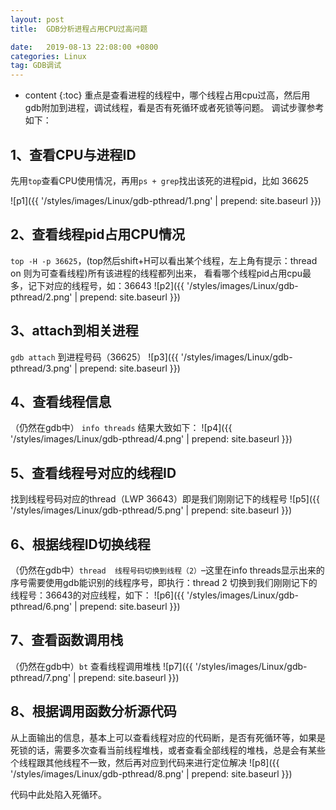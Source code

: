 ```yaml
---
layout: post
title:  GDB分析进程占用CPU过高问题

date:   2019-08-13 22:08:00 +0800
categories: Linux
tag: GDB调试
---
```


* content
{:toc}
重点是查看进程的线程中，哪个线程占用cpu过高，然后用gdb附加到进程，调试线程，看是否有死循环或者死锁等问题。
调试步骤参考如下：    

## 1、查看CPU与进程ID
先用`top`查看CPU使用情况，再用`ps + grep`找出该死的进程pid，比如 36625 

![p1]({{ '/styles/images/Linux/gdb-pthread/1.png' | prepend: site.baseurl  }})

## 2、查看线程pid占用CPU情况
`top -H -p 36625`，(top然后shift+H可以看出某个线程，左上角有提示：thread on 则为可查看线程)所有该进程的线程都列出来， 看看哪个线程pid占用cpu最多，记下对应的线程号，如：36643
![p2]({{ '/styles/images/Linux/gdb-pthread/2.png' | prepend: site.baseurl  }})

## 3、attach到相关进程
`gdb attach` 到进程号码（36625）
![p3]({{ '/styles/images/Linux/gdb-pthread/3.png' | prepend: site.baseurl  }})

## 4、查看线程信息
（仍然在gdb中） `info threads` 结果大致如下：
![p4]({{ '/styles/images/Linux/gdb-pthread/4.png' | prepend: site.baseurl  }})

## 5、查看线程号对应的线程ID
找到线程号码对应的thread（LWP 36643）即是我们刚刚记下的线程号
![p5]({{ '/styles/images/Linux/gdb-pthread/5.png' | prepend: site.baseurl  }})

## 6、根据线程ID切换线程
（仍然在gdb中）`thread  线程号码切换到线程（2）`–这里在info threads显示出来的序号需要使用gdb能识别的线程序号，即执行：thread 2 切换到我们刚刚记下的线程号：36643的对应线程，如下：
![p6]({{ '/styles/images/Linux/gdb-pthread/6.png' | prepend: site.baseurl  }})

## 7、查看函数调用栈
（仍然在gdb中）`bt` 查看线程调用堆栈 
![p7]({{ '/styles/images/Linux/gdb-pthread/7.png' | prepend: site.baseurl  }})

## 8、根据调用函数分析源代码
从上面输出的信息，基本上可以查看线程对应的代码断，是否有死循环等，如果是死锁的话，需要多次查看当前线程堆栈，或者查看全部线程的堆栈，总是会有某些个线程跟其他线程不一致，然后再对应到代码来进行定位解决
![p8]({{ '/styles/images/Linux/gdb-pthread/8.png' | prepend: site.baseurl  }})

代码中此处陷入死循环。
